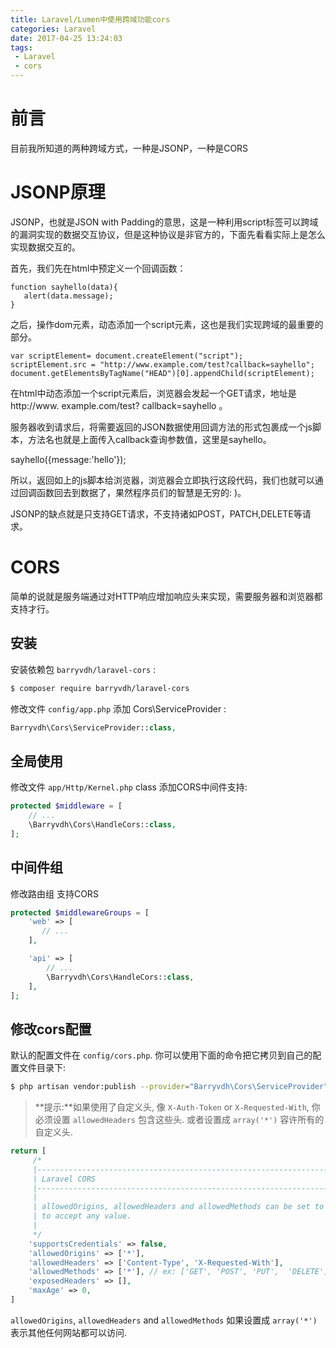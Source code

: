 ```yaml
---
title: Laravel/Lumen中使用跨域功能cors
categories: Laravel
date: 2017-04-25 13:24:03
tags:
 - Laravel
 - cors
---
```

# 前言
目前我所知道的两种跨域方式，一种是JSONP，一种是CORS

# JSONP原理
JSONP，也就是JSON with Padding的意思，这是一种利用script标签可以跨域的漏洞实现的数据交互协议，但是这种协议是非官方的，下面先看看实际上是怎么实现数据交互的。

首先，我们先在html中预定义一个回调函数：
```
function sayhello(data){
   alert(data.message);
}
```
之后，操作dom元素，动态添加一个script元素，这也是我们实现跨域的最重要的部分。

```
var scriptElement= document.createElement("script");
scriptElement.src = "http://www.example.com/test?callback=sayhello";
document.getElementsByTagName("HEAD")[0].appendChild(scriptElement);
```

在html中动态添加一个script元素后，浏览器会发起一个GET请求，地址是 http://www. example.com/test? callback=sayhello 。 

服务器收到请求后，将需要返回的JSON数据使用回调方法的形式包裹成一个js脚本，方法名也就是上面传入callback查询参数值，这里是sayhello。

sayhello({message:'hello'});

所以，返回如上的js脚本给浏览器，浏览器会立即执行这段代码，我们也就可以通过回调函数回去到数据了，果然程序员们的智慧是无穷的: )。

JSONP的缺点就是只支持GET请求，不支持诸如POST，PATCH,DELETE等请求。


# CORS
简单的说就是服务端通过对HTTP响应增加响应头来实现，需要服务器和浏览器都支持才行。
## 安装

安装依赖包 `barryvdh/laravel-cors`  :
```sh
$ composer require barryvdh/laravel-cors
```

修改文件 `config/app.php`  添加 Cors\ServiceProvider :
```php
Barryvdh\Cors\ServiceProvider::class,
```

## 全局使用

 修改文件  `app/Http/Kernel.php` class 添加CORS中间件支持:

```php
protected $middleware = [
    // ...
    \Barryvdh\Cors\HandleCors::class,
];
```

## 中间件组

修改路由组 支持CORS

```php
protected $middlewareGroups = [
    'web' => [
       // ...
    ],

    'api' => [
        // ...
        \Barryvdh\Cors\HandleCors::class,
    ],
];
```

## 修改cors配置

默认的配置文件在 `config/cors.php`. 你可以使用下面的命令把它拷贝到自己的配置文件目录下:
```sh
$ php artisan vendor:publish --provider="Barryvdh\Cors\ServiceProvider"
```
> **提示:**如果使用了自定义头, 像 `X-Auth-Token` or `X-Requested-With`, 你必须设置 `allowedHeaders` 包含这些头. 或者设置成 `array('*')` 容许所有的自定义头.



    
```php
return [
     /*
     |--------------------------------------------------------------------------
     | Laravel CORS
     |--------------------------------------------------------------------------
     |
     | allowedOrigins, allowedHeaders and allowedMethods can be set to array('*')
     | to accept any value.
     |
     */
    'supportsCredentials' => false,
    'allowedOrigins' => ['*'],
    'allowedHeaders' => ['Content-Type', 'X-Requested-With'],
    'allowedMethods' => ['*'], // ex: ['GET', 'POST', 'PUT',  'DELETE']
    'exposedHeaders' => [],
    'maxAge' => 0,
]
```

`allowedOrigins`, `allowedHeaders` and `allowedMethods` 如果设置成 `array('*')` 表示其他任何网站都可以访问.




